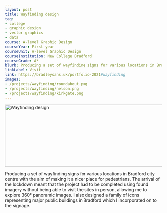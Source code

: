 ```yaml
---
layout: post
title: Wayfinding design
tag:
- college
- graphic design
- vector graphics
- data
course: A-level Graphic Design
courseYear: First year
courseUnit: A-level Graphic Design
courseInstitution: New College Bradford
courseGrade: A*
blurb: Producing a set of wayfinding signs for various locations in Bradford city centre with the aim of making it a nicer place for pedestrians. The arrival of the lockdown meant that the project had to be completed using found imagery without being able to visit the sites in person, allowing me to explore 360° panoramic images. I also designed a family of icons representing major public buildings in Bradford which I incorporated on to the signage.
linkLabel: Visit
link: https://bradleysans.uk/portfolio-2021#wayfinding
images: 
- /projects/wayfinding/roundabout.png
- /projects/wayfinding/nelson.png
- /projects/wayfinding/kirkgate.png
---
```


<img src="https://bradleysans.uk/projects/wayfinding/roundabout.png" height="200px" width="600px" alt="Wayfinding design" class="featureImage">
                    <p>Producing a set of wayfinding signs for various locations in Bradford city centre with the aim of making it a nicer place for pedestrians. The arrival of the lockdown meant that the project had to be completed using found imagery without being able to visit the sites in person, allowing me to explore 360° panoramic images. I also designed a family of icons representing major public buildings in Bradford which I incorporated on to the signage.</p>
